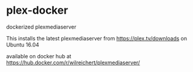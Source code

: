 # plex-docker
dockerized plexmediaserver

This installs the latest plexmediaserver from https://plex.tv/downloads on Ubuntu 16.04

available on docker hub at https://hub.docker.com/r/wilreichert/plexmediaserver/
